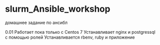 # slurm_Ansible_workshop
домашнее задание по ансибл


0.01 Работает пока только с Centos 7
Устанавливает nginx и postgressql c помощью ролей
Устанавливается rbenv, ruby и приложение

